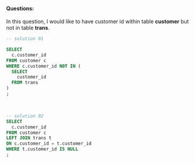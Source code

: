 #### Questions: 
In this question, I would like to have customer id within table **customer** but not in table **trans**.

```sql
-- solution 01

SELECT 
  c.customer_id
FROM customer c
WHERE c.customer_id NOT IN (
  SELECT 
    customer_id 
  FROM trans
)
;
```

<br/>       

```sql
-- solution 02
SELECT 
  c.customer_id
FROM customer c
LEFT JOIN trans t
ON c.customer_id = t.customer_id
WHERE t.customer_id IS NULL
;
```
